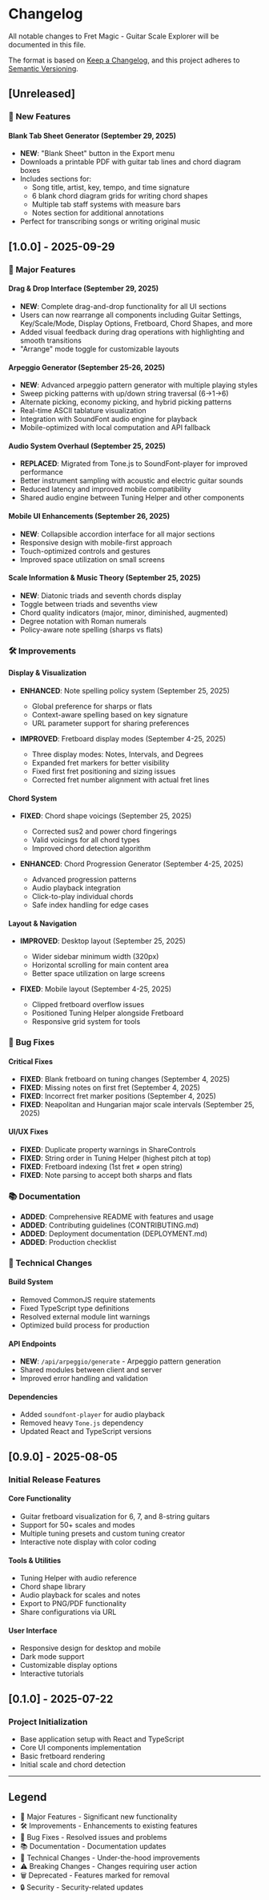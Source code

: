 # Changelog

All notable changes to Fret Magic - Guitar Scale Explorer will be documented in this file.

The format is based on [Keep a Changelog](https://keepachangelog.com/en/1.0.0/),
and this project adheres to [Semantic Versioning](https://semver.org/spec/v2.0.0.html).

## [Unreleased]

### 🎸 New Features

#### Blank Tab Sheet Generator (September 29, 2025)
- **NEW**: "Blank Sheet" button in the Export menu
- Downloads a printable PDF with guitar tab lines and chord diagram boxes
- Includes sections for:
  - Song title, artist, key, tempo, and time signature
  - 6 blank chord diagram grids for writing chord shapes
  - Multiple tab staff systems with measure bars
  - Notes section for additional annotations
- Perfect for transcribing songs or writing original music

## [1.0.0] - 2025-09-29

### 🎸 Major Features

#### Drag & Drop Interface (September 29, 2025)
- **NEW**: Complete drag-and-drop functionality for all UI sections
- Users can now rearrange all components including Guitar Settings, Key/Scale/Mode, Display Options, Fretboard, Chord Shapes, and more
- Added visual feedback during drag operations with highlighting and smooth transitions
- "Arrange" mode toggle for customizable layouts

#### Arpeggio Generator (September 25-26, 2025)
- **NEW**: Advanced arpeggio pattern generator with multiple playing styles
- Sweep picking patterns with up/down string traversal (6→1→6)
- Alternate picking, economy picking, and hybrid picking patterns
- Real-time ASCII tablature visualization
- Integration with SoundFont audio engine for playback
- Mobile-optimized with local computation and API fallback

#### Audio System Overhaul (September 25, 2025)
- **REPLACED**: Migrated from Tone.js to SoundFont-player for improved performance
- Better instrument sampling with acoustic and electric guitar sounds
- Reduced latency and improved mobile compatibility
- Shared audio engine between Tuning Helper and other components

#### Mobile UI Enhancements (September 26, 2025)
- **NEW**: Collapsible accordion interface for all major sections
- Responsive design with mobile-first approach
- Touch-optimized controls and gestures
- Improved space utilization on small screens

#### Scale Information & Music Theory (September 25, 2025)
- **NEW**: Diatonic triads and seventh chords display
- Toggle between triads and sevenths view
- Chord quality indicators (major, minor, diminished, augmented)
- Degree notation with Roman numerals
- Policy-aware note spelling (sharps vs flats)

### 🛠️ Improvements

#### Display & Visualization
- **ENHANCED**: Note spelling policy system (September 25, 2025)
  - Global preference for sharps or flats
  - Context-aware spelling based on key signature
  - URL parameter support for sharing preferences
  
- **IMPROVED**: Fretboard display modes (September 4-25, 2025)
  - Three display modes: Notes, Intervals, and Degrees
  - Expanded fret markers for better visibility
  - Fixed first fret positioning and sizing issues
  - Corrected fret number alignment with actual fret lines

#### Chord System
- **FIXED**: Chord shape voicings (September 25, 2025)
  - Corrected sus2 and power chord fingerings
  - Valid voicings for all chord types
  - Improved chord detection algorithm

- **ENHANCED**: Chord Progression Generator (September 4-25, 2025)
  - Advanced progression patterns
  - Audio playback integration
  - Click-to-play individual chords
  - Safe index handling for edge cases

#### Layout & Navigation
- **IMPROVED**: Desktop layout (September 25, 2025)
  - Wider sidebar minimum width (320px)
  - Horizontal scrolling for main content area
  - Better space utilization on large screens

- **FIXED**: Mobile layout (September 4-25, 2025)
  - Clipped fretboard overflow issues
  - Positioned Tuning Helper alongside Fretboard
  - Responsive grid system for tools

### 🐛 Bug Fixes

#### Critical Fixes
- **FIXED**: Blank fretboard on tuning changes (September 4, 2025)
- **FIXED**: Missing notes on first fret (September 4, 2025)
- **FIXED**: Incorrect fret marker positions (September 4, 2025)
- **FIXED**: Neapolitan and Hungarian major scale intervals (September 25, 2025)

#### UI/UX Fixes
- **FIXED**: Duplicate property warnings in ShareControls
- **FIXED**: String order in Tuning Helper (highest pitch at top)
- **FIXED**: Fretboard indexing (1st fret ≠ open string)
- **FIXED**: Note parsing to accept both sharps and flats

### 📚 Documentation
- **ADDED**: Comprehensive README with features and usage
- **ADDED**: Contributing guidelines (CONTRIBUTING.md)
- **ADDED**: Deployment documentation (DEPLOYMENT.md)
- **ADDED**: Production checklist

### 🔧 Technical Changes

#### Build System
- Removed CommonJS require statements
- Fixed TypeScript type definitions
- Resolved external module lint warnings
- Optimized build process for production

#### API Endpoints
- **NEW**: `/api/arpeggio/generate` - Arpeggio pattern generation
- Shared modules between client and server
- Improved error handling and validation

#### Dependencies
- Added `soundfont-player` for audio playback
- Removed heavy `Tone.js` dependency
- Updated React and TypeScript versions

## [0.9.0] - 2025-08-05

### Initial Release Features

#### Core Functionality
- Guitar fretboard visualization for 6, 7, and 8-string guitars
- Support for 50+ scales and modes
- Multiple tuning presets and custom tuning creator
- Interactive note display with color coding

#### Tools & Utilities
- Tuning Helper with audio reference
- Chord shape library
- Audio playback for scales and notes
- Export to PNG/PDF functionality
- Share configurations via URL

#### User Interface
- Responsive design for desktop and mobile
- Dark mode support
- Customizable display options
- Interactive tutorials

## [0.1.0] - 2025-07-22

### Project Initialization
- Base application setup with React and TypeScript
- Core UI components implementation
- Basic fretboard rendering
- Initial scale and chord detection

---

## Legend

- 🎸 Major Features - Significant new functionality
- 🛠️ Improvements - Enhancements to existing features  
- 🐛 Bug Fixes - Resolved issues and problems
- 📚 Documentation - Documentation updates
- 🔧 Technical Changes - Under-the-hood improvements
- ⚠️ Breaking Changes - Changes requiring user action
- 🗑️ Deprecated - Features marked for removal
- 🔒 Security - Security-related updates